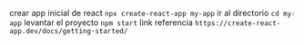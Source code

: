 crear app inicial de react
`npx create-react-app my-app` 
ir al directorio
`cd my-app`
levantar el proyecto
`npm start`
link referencia
`https://create-react-app.dev/docs/getting-started/`